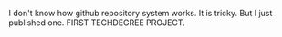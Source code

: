 I don't know how github repository system works. It is tricky. But I just published one. FIRST TECHDEGREE PROJECT.
